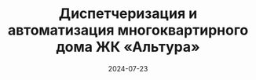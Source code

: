 ---
title: Диспетчеризация и автоматизация многоквартирного дома  ЖК «Альтура»
url: https://habr.com/ru/companies/wirenboard/articles/830666/
cover: automation_apartment_building_altura/automation_apartment_building_altura.webp
date: 2024-07-23
category: apartments
---